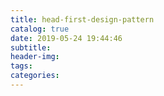 ```yaml
---
title: head-first-design-pattern
catalog: true
date: 2019-05-24 19:44:46
subtitle:
header-img:
tags:
categories:
---
```

